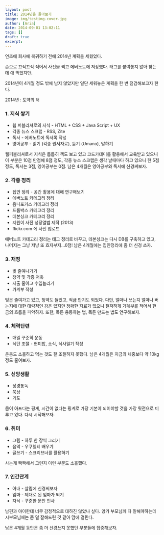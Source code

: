 ```yaml
---
layout: post
title: 2014년을 돌아보기
image: img/testimg-cover.jpg
author: [Aria]
date: 2014-09-01 13:02:11
tags: []
draft: true
excerpt:
---
```


연초에 회사에 복귀하기 전에 2014년 계획을 세웠었다.

손으로 끄적끄적 적어서 사진을 찍고 에버노트에 저장했다. 태그를 붙여놓지 않아 찾는데 애 먹었지만.

2014년이 4개월 정도 밖에 남지 않았지만 일단 세워놓은 계획을 한 번 점검해보고자 한다.

2014년 : 도약의 해

### 1\. 지식 쌓기

*   웹 퍼블리셔로의 지식 \- HTML + CSS + Java Script + UX
*   각종 뉴스 스크랩 \- RSS, Zite
*   독서 \- 에버노트에 독서록 작성
*   영어공부 \- 읽기 (각종 원서자료), 듣기 (Umano), 말하기

웹퍼블리셔로서 지식은 틈틈히 책도 보고 있고 코드카데미를 활용해서 교육받고 있으니 이 부분은 10점 만점에 8점 정도, 각종 뉴스 스크랩은 생각 날때마다 하고 있으니 한 5점 정도, 독서는 3점, 영어공부는 0점. 남은 4개월은 영어공부와 독서에 신경써보자.

### 2\. 각종 정리

*   집안 정리 \- 공간 활용에 대해 연구해보기
*   에버노트 카테고리 정리
*   옴니포커스 카테고리 정리
*   드롭박스 카테고리 정리
*   데본싱크 카테고리 정리
*   지원이 사진 성장앨범 제작 (2013)
*   flickr.com 에 사진 업로드

에버노트 카테고리 정리는 태그 정리로 바꾸고, 데본싱크는 다시 DB를 구축하고 있고, 나머지는 그냥 저냥 또 흐지부지...0점! 남은 4개월에는 집안정리에 좀 더 신경 쓰자.

### 3\. 재정

*   빚 줄여나가기
*   청약 및 각종 저축
*   지출 줄이고 수입늘리기
*   가계부 작성

빚은 줄여가고 있고, 청약도 들었고, 적금 만기도 되었다. 다만, 얼마나 쓰는지 얼마나 버는지에 대한 대략적인 감은 있지만 정확한 자료가 없으니 철저하게 가계부를 적어서 현금의 흐름을 파악하자. 또한, 목돈 융통하는 법, 목돈 만드는 법도 연구해보자.

### 4\. 체력단련

*   매일 꾸준히 운동
*   식단 조절 \- 현미밥, 소식, 식사일기 작성

운동도 소홀하고 먹는 것도 잘 조절하지 못했다. 남은 4개월은 지금의 체중보다 약 10kg 정도 줄여보자.

### 5\. 신앙생활

*   성경통독
*   묵상
*   기도

몸이 아프다는 핑계, 시간이 없다는 핑계로 가장 기본이 되어야할 것을 가장 뒷전으로 미루고 있다. 다시 시작해보자.

### 6\. 취미

*   그림 \- 하루 한 장씩 그리기
*   음악 \- 우쿠렐레 배우기
*   글쓰기 \- 스크리브너를 활용하기

사는게 빡빡해서 그런지 이런 부분도 소홀했다.

### 7\. 인간관계

*   아내 \- 살림에 신경써보자
*   엄마 \- 제대로 된 엄마가 되기
*   자식 \- 꾸준한 문안 인사

남편과 아이한테 너무 감정적으로 대하진 않았나 싶다. 양가 부모님께 다 잘해야하는데 시부모님께는 좀 덜 잘해드린 것 같아 맘에 걸린다.

남은 4개월 동안은 좀 더 신경쓰지 못했던 부분들에 집중해보자.
